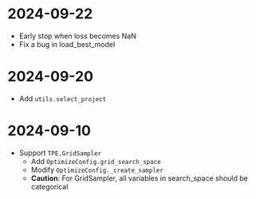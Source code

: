 # 2024-09-22

- Early stop when loss becomes NaN
- Fix a bug in load_best_model

# 2024-09-20

- Add `utils.select_project`

# 2024-09-10

- Support `TPE.GridSampler`
  - Add `OptimizeConfig.grid_search_space`
  - Modify `OptimizeConfig._create_sampler`
  - **Caution**: For GridSampler, all variables in search_space should be categorical
